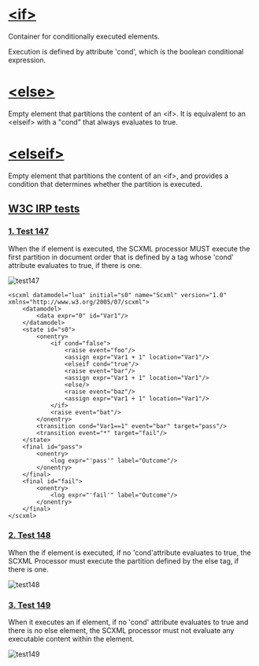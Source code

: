 # [\<if\>](https://www.w3.org/TR/scxml/#if)
Container for conditionally executed elements. 

Execution is defined by attribute 'cond', which is the boolean conditional expression.

# [\<else\>](https://www.w3.org/TR/scxml/#else)
Empty element that partitions the content of an \<if\>. It is equivalent to an \<elseif\> with a "cond" that always evaluates to true.

# [\<elseif\>](https://www.w3.org/TR/scxml/#elseif)
Empty element that partitions the content of an \<if\>, and provides a condition that determines whether the partition is executed.

## [W3C IRP tests](https://www.w3.org/Voice/2013/scxml-irp)

### [1. Test 147](https://www.w3.org/Voice/2013/scxml-irp/147/test147.txml)
When the if element is executed, the SCXML processor MUST execute the first partition in document order that is defined by a tag whose 'cond' attribute evaluates to true, if there is one.

![test147](https://user-images.githubusercontent.com/18611095/28814051-a96107f8-76a4-11e7-8a1e-9783bf0ce0de.png)

```
<scxml datamodel="lua" initial="s0" name="Scxml" version="1.0" xmlns="http://www.w3.org/2005/07/scxml">
	<datamodel>
		<data expr="0" id="Var1"/>
	</datamodel>
	<state id="s0">
		<onentry>
			<if cond="false">
				<raise event="foo"/>
				<assign expr="Var1 + 1" location="Var1"/>
				<elseif cond="true"/>
				<raise event="bar"/>
				<assign expr="Var1 + 1" location="Var1"/>
				<else/>
				<raise event="baz"/>
				<assign expr="Var1 + 1" location="Var1"/>
			</if>
			<raise event="bat"/>
		</onentry>
		<transition cond="Var1==1" event="bar" target="pass"/>
		<transition event="*" target="fail"/>
	</state>
	<final id="pass">
		<onentry>
			<log expr="'pass'" label="Outcome"/>
		</onentry>
	</final>
	<final id="fail">
		<onentry>
			<log expr="'fail'" label="Outcome"/>
		</onentry>
	</final>
</scxml>
```

### [2. Test 148](https://www.w3.org/Voice/2013/scxml-irp/148/test148.txml)
When the if element is executed, if no 'cond'attribute evaluates to true, the SCXML Processor must execute the partition defined by the else tag, if there is one.

![test148](https://user-images.githubusercontent.com/18611095/28814245-7c05a9de-76a5-11e7-90b5-bc122578d286.png)

### [3. Test 149](https://www.w3.org/Voice/2013/scxml-irp/149/test149.txml)
When it executes an if element, if no 'cond' attribute evaluates to true and there is no else element, the SCXML processor must not evaluate any executable content within the element.

![test149](https://user-images.githubusercontent.com/18611095/28814451-5228639e-76a6-11e7-842f-973187a32c8c.png)
